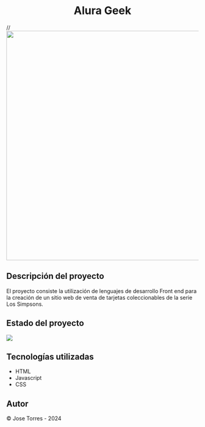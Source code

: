 <h1 align="center">Alura Geek</h1>
//<img width="600" heigth="600" src="[https://drive.google.com/file/d/1LG1oBZL9P6w2S84GA_HmvfIVoXPwfBoO/view?usp=drive_link](https://github.com/jftorresj/alura-geek/assets/52933548/ffd2662c-e865-41ad-a286-84fea62aafd4)">

<h2>Descripción del proyecto</h2>
El proyecto consiste la utilización de lenguajes de desarrollo Front end para la creación de un sitio web de venta de tarjetas coleccionables de la serie Los Simpsons.
<h2>Estado del proyecto</h2>
<img src="https://img.shields.io/badge/Estado-Finalizado-green">
<h2>Tecnologías utilizadas</h2>
<ul>
  <li>HTML</li>
  <li>Javascript</li>   
   <li>CSS</li>
</ul>

<h2>Autor</h2>
<p>© Jose Torres  - 2024</p>
